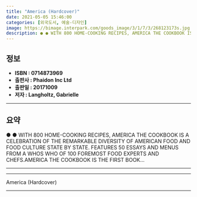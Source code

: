 ```yaml
---
title: "America (Hardcover)"
date: 2021-05-05 15:46:00
categories: [외국도서, 예술-디자인]
image: https://bimage.interpark.com/goods_image/3/1/7/3/268123173s.jpg
description: ● ● WITH 800 HOME-COOKING RECIPES, AMERICA THE COOKBOOK IS A CELEBRATION OF THE REMARKABLE DIVERSITY OF AMERICAN FOOD AND FOOD CULTURE STATE BY STATE. FEATURE
---
```


## **정보**

- **ISBN : 0714873969**
- **출판사 : Phaidon Inc Ltd**
- **출판일 : 20171009**
- **저자 : Langholtz, Gabrielle**

------



## **요약**

●  ●  WITH 800 HOME-COOKING RECIPES, AMERICA THE COOKBOOK IS A CELEBRATION OF THE REMARKABLE DIVERSITY OF AMERICAN FOOD AND FOOD CULTURE STATE BY STATE. FEATURES 50 ESSAYS AND MENUS FROM A WHOS WHO OF 100 FOREMOST FOOD EXPERTS AND CHEFS.AMERICA THE COOKBOOK IS THE FIRST BOOK... 

------



------


America (Hardcover) 

------


